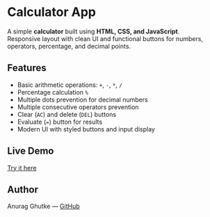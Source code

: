 # Calculator App

A simple **calculator** built using **HTML, CSS, and JavaScript**.  
Responsive layout with clean UI and functional buttons for numbers, operators, percentage, and decimal points.  

## Features

- Basic arithmetic operations: `+`, `-`, `*`, `/`  
- Percentage calculation `%`  
- Multiple dots prevention for decimal numbers  
- Multiple consecutive operators prevention  
- Clear (`AC`) and delete (`DEL`) buttons  
- Evaluate (`=`) button for results  
- Modern UI with styled buttons and input display  

## Live Demo

[Try it here](https://anuragghutke.github.io/calculator/)  


## Author

Anurag Ghutke — [GitHub](https://github.com/AnuragGhutke)  

